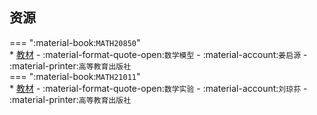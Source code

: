 ## 资源  
=== ":material-book:`MATH20850`"  
    * [教材](https://api.ecylt.top/v1/lanzou_link?url=https://cqu-openlib.lanzout.com/iEKEG28y7bbe&type=down) - :material-format-quote-open:`数学模型` - :material-account:`姜启源` - :material-printer:`高等教育出版社`  
=== ":material-book:`MATH21011`"  
    * [教材](https://api.ecylt.top/v1/lanzou_link?url=https://cqu-openlib.lanzout.com/ij2KT2943dsf&type=down) - :material-format-quote-open:`数学实验` - :material-account:`刘琼荪` - :material-printer:`高等教育出版社`  